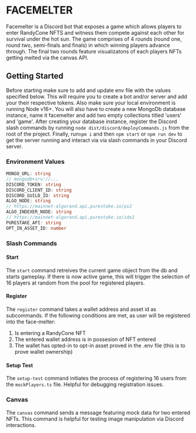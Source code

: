 # FACEMELTER

Facemelter is a Discord bot that exposes a game which allows players to enter RandyCone NFTS and witness them compete against each other for survival under the hot sun. The game comprises of 4 rounds (round one, round two, semi-finals and finals) in which winning players advance through. The final two rounds feature visualizatons of each players NFTs getting melted via the canvas API.

## Getting Started

Before starting make sure to add and update env file with the values specified below. This will require you to create a bot and/or server and add your their respective tokens. Also make sure your local environment is running Node v16+. You will also have to create a new MongoDb database instance, name it facemelter and add two empty collections titled 'users' and 'game'. After creating your database instance, register the Discord slash commands by running `node dist/discord/deployCommands.js` from the root of the project. Finally, run`npm i` and then `npm start` or `npm run dev` to get the server running and interact via via slash commands in your Discord server.

### Environment Values

```typescript
MONGO_URL: string
// mongodb+srv://...
DISCORD_TOKEN: string
DISCORD_CLIENT_ID: string
DISCORD_GUILD_ID: string
ALGO_NODE: string
// https://mainnet-algorand.api.purestake.io/ps2
ALGO_INDEXER_NODE: string
// https://mainnet-algorand.api.purestake.io/idx2
PURESTAKE_API: string
OPT_IN_ASSET_ID: number
```

### Slash Commands

#### Start

The `start` command retreives the current game object from the db and starts gameplay. If there is now active game, this will trigger the selection of 16 players at random from the pool for registered players.

#### Register

The `register` command takes a wallet address and asset id as subcommands. If the following conditions are met, as user will be registered into the face-melter:

1. Is entering a RandyCone NFT
2. The entered wallet address is in possesion of NFT entered
3. The wallet has opted-in to opt-in asset proved in the .env file (this is to prove wallet ownership)

#### Setup Test

The `setup-test` command initiates the process of registering 16 users from the `mockPlayers.ts` file. Helpful for debugging registration issues.

### Canvas

The `canvas` command sends a message featuring mock data for two entered NFTs. This command is helpful for testing image manipulation via Discord interactions.
